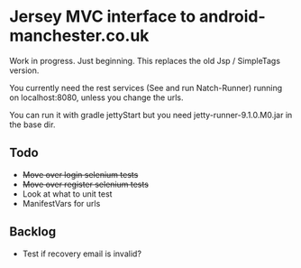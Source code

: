 Jersey MVC interface to android-manchester.co.uk
================================================

Work in progress. Just beginning. This replaces the old Jsp / SimpleTags version.

You currently need the rest services (See and run Natch-Runner) running on localhost:8080, unless you change the urls.

You can run it with gradle jettyStart but you need jetty-runner-9.1.0.M0.jar in the base dir.

Todo
-----
* ~~Move over login selenium tests~~
* ~~Move over register selenium tests~~
* Look at what to unit test
* ManifestVars for urls

Backlog
-------

* Test if recovery email is invalid?
